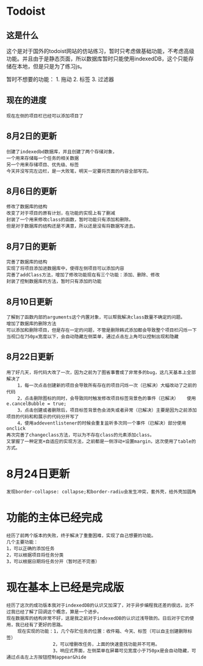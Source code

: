 # Todoist

## 这是什么

这个是对于国外的todoist网站的仿站练习，暂时只考虑做基础功能，不考虑高级功能。并且由于是静态页面，所以数据库暂时只能使用indexedDB，这个只能存储在本地，但是只是为了练习js。

暂时不想要的功能：
    1.  拖动
    2.  标签
    3.  过滤器
    


## 现在的进度
    现在左侧的项目栏已经可以添加项目了



## 8月2日的更新
    创建了indexedbd数据库，并且创建了两个存储对象，
    一个用来存储每一个任务的相关数据
    另一个用来存储项目、优先级、标签
    今天并没写完左边栏，是一大败笔，明天一定要将页面的内容全部写完。

## 8月6日的更新
    修改了数据库的结构
    改变了对于项目的原有计划，在功能的实现上有了删减
    封装了一个用来修改class的函数，暂时功能只有添加和删除。
    但是对于数据库的结构还是不满意，所以还是没有将数据写进去。
## 8月7日的更新

    完善了数据库的结构
    实现了将项目添加进数据库中，使得左侧项目可以添加内容 
    完善了addClass方法，增加了修改功能现在有三个功能：添加、删除、修改
    封装了控制数据库的方法，暂时只有添加的功能

## 8月10日更新
    了解到了函数内部的arguments这个内置对象，可以帮我解决class数量不确定的问题。
    增加了数据库的删除方法  
    可以添加和删除项目，但是存在一定的问题，不管是删除韩式添加都会导致整个项目栏闪烁一下
    当视口在750px宽度以下，会自动隐藏左侧菜单，通过点击左上角可以控制出现和隐藏
## 8月22日更新
    用了好几天，将代码大改了一次，因为之前为了图省事曹成了非常多的bug，这几天基本上全部解决了
        1，每一次点击创建新的项目会导致所有存在的项目闪烁一次（已解决）大幅改动了之前的代码
        2，点击删除图标的同时，会导致同时触发修改项目标签背景色的事件（已解决）   使用 e.cancelBubble = true;
        3，点击创建或者删除后，项目标签背景色会消失或者异常（已解决）主要是因为之前添加项目的代码和和展示的代码分开写了
        4，使用addeventlistener的时候会重复监听多次同一个事件（已解决）部分使用onclick
    再次完善了changeclass方法，可以为不存在class的元素添加class。
    又掌握了一种定宽+自适应的实现方法，之前都是一侧浮动+设置margin，这次使用了table的方式。


# 8月24日更新
    发现border-collapse: collapse;和border-radiu会发生冲突，套外壳，给外壳加圆角

# 功能的主体已经完成

    经历了前两个版本的失败，终于解决了重重困难，实现了自己想要的功能。
    几个主要功能：
    1，可以正确的添加任务
    2，可以根据项目将任务分类
    3，可以根据日期将任务分开（暂时还不完善）
    
    
# 现在基本上已经是完成版

    经历了这次的成功版本我对于indexedDB的认识又加深了，对于异步编程我还差的很远，比不过我已经了解了回调这个概念，算是一个进步。
    现在数据库的结构非常不好，这是我之前对于indexedDB的认识过浅导致的。日后对于它的使用，我已经有了更好的思路。
        现在实现的功能：1，几个存贮任务的位置：收件箱、今天、标签（可以自主创建删除标签）
                     2，可以增删改任务，上面的快速查找功能并不可用。
                     3，响应式界面，左侧菜单在屏幕可见宽度小于750px是会自动隐藏，可通过点击左上方按钮控制appear&hide
                     
    

